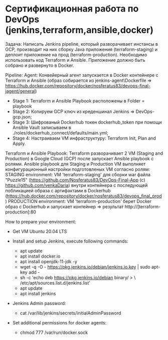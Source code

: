 # Сертификационная работа по DevOps (jenkins,terraform,ansible,docker)

Задача: Написать Jenkins pipeline, который разворачивает инстансы в GCP, производит на них сборку Java приложения (terraform-staging) и деплоит приложение на
прод (terraform-production). Необходимо использовать код Terraform и Ansible. Приложение должно быть собрано и развернуто в Docker.

Pipeline:
Agent: Конвейерный агент запускается в Docker контейнере с Terraform и Ansible (образ собирается из jenkins-agent\Dockerfile => https://hub.docker.com/repository/docker/nosferatus83/devops-final-jagent/general)

- Stage 1: Terraform и Ansible Playbook расположены в Folder = playbook
- Stage 2: Копируем GCP ключ из креденшинал Jenkins => DevOps-gcp.json;
- Stage 3: Шифрованый Dockerhub токен dockerhub_token при помощи Ansible Vault записываем в ./roles/dockerhub_connect/defaults/main.yml;
- Stage 4: Настраиваем VM инфраструктуру: Terraform Init, Plan and Apply.

Terraform и Ansible Playbook:
Terraform разворачивает 2 VM (Staging and Production) в Google Cloud (GCP) после запускает Ansible playbook с ролями.
Ansible playbook для Staging и Production VM выполняет конфигурационный настройки подготовленых VM согласно ролям:
STAGING environment: VM 'terraform-staging' для сборки war файла "Puzzle15" (https://github.com/Nosferatus83/DevOps-Final-App (c) https://github.com/venkaDaria) внутри контейнера с последующей побликацией образа с артифактами в Dockerhub (https://hub.docker.com/repository/docker/nosferatus83/devops_final_prod)
PRODUCTION environment: VM 'terraform-production' берет Docker образ с Dockerhub и запускает контейнер => результат http://[terraform-production]:80

How to prepare your environment:
- Get VM Ubuntu 20.04 LTS
- Install and setup Jenkins, execute following commands:
     - apt update
     - apt install docker.io
     - apt install openjdk-11-jdk -y
     - wget -q -O - https://pkg.jenkins.io/debian/jenkins.io.key | sudo apt-key add -
     - sh -c 'echo deb https://pkg.jenkins.io/debian binary/ > \ /etc/apt/sources.list.d/jenkins.list'
     - apt update
     - apt install jenkins

- Jenkins Admin password:
     - cat /var/lib/jenkins/secrets/initialAdminPassword

- Set additional permissions for docker agents:
     - chmod 777 /var/run/docker.sock

